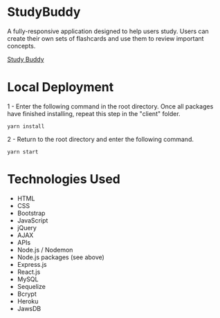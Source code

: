 # StudyBuddy
A fully-responsive application designed to help users study. Users can create their own sets of flashcards and use them to review important concepts.

[Study Buddy](https://studdy-buddy-nw.herokuapp.com/)

# Local Deployment
1 - Enter the following command in the root directory. Once all packages have finished installing, repeat this step in the "client" folder.

    yarn install

2 - Return to the root directory and enter the following command.
    
    yarn start

# Technologies Used
* HTML
* CSS
* Bootstrap
* JavaScript
* jQuery
* AJAX
* APIs
* Node.js / Nodemon
* Node.js packages (see above)
* Express.js
* React.js
* MySQL
* Sequelize
* Bcrypt
* Heroku
* JawsDB
